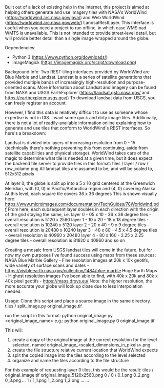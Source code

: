 Built out of a lack of existing help in the internet, this project is aimed at helping others generate and use imagery tiles with NASA's WorldWind (https://worldwind.arc.nasa.gov/java/) and Web WorldWind (https://worldwind.arc.nasa.gov/web/) LandsatRestLayer.
This interface is useful when you need a project to run offline, in which case WMS nad WMTS is unavailable. This is not intended to provide street-level detail, but will provide better detail than a single image wrapped around the globe.

Dependencies: 
- Python 3 (https://www.python.org/downloads/)
- ImageMagick (https://imagemagick.org/script/download.php)

Background Info:
Two REST tiling interfaces provided by WorldWind are Blue Marble and Landsat. Landsat is a series of satellite generations that provided multiple bands of increasingly high-resolution and purpose-oriented scans.
More information about Landsat and imagery can be found from NASA and USGS EarthExplorer (https://landsat.gsfc.nasa.gov/ and https://earthexplorer.usgs.gov/)
To download landsat data from USGS, you can freely register an account.

However, I find this data is relatively difficult to use as someone whose expertise is not in GIS. I want some quick and dirty image tiles. Additionally, there is not a lot of readily-available information online explaining how
to generate and use tiles that conform to WorldWind's REST interfaces. So here's a breakdown:

Landsat is divided into layers of increasing resolution from 0 - 15 (technically there's nothing preventing this from continuing, aside from satellite capabilities and physical storage). 
WorldWind takes care of the magic to determine what tile is needed at a given time, but it does expect the backend tile server to provide tiles in this format:
tiles / layer / row / row_column.png
All landsat tiles are assumed to be, and will be scaled to, 512x512 pixels

At layer 0, the globe is split up into a 5 x 10 grid centered at the Greenwich Meridian, with (0, 0) in Pacific/Antarctica region and (4, 0) covering Alaska. At this level, each square tile covers 36 x 36 degrees
This is shown visually here: https://www.microimages.com/documentation/TechGuides/78Worldwind.pdf
From here, each subsequent layer doubles in each direction with the origin of the grid staying the same, i.e.
layer 0 - 05 x 10 - 36 x 36 degree tiles - overall resolution is 5120 x 2560
layer 1 - 10 x 20 - 18 x 18 degree tiles - overall resolution is 10240 x 5120
layer 2 - 20 x 40 - 9 x 9 degree tiles - overall resolution is 20480 x 10240
layer 3 - 40 x 80 - 4.5 x 4.5 degree tiles - overall resolution is 40960 x 20480
layer 4 - 80 x 160 - 2.25 x 2.25 degree tiles - overall resolution is 81920 x 40960
and so on

Creating a mosaic from USGS landsat tiles will come in the future, but for now my own purposes I've found success using maps from these sources:
NASA Blue Marble Gallery - Fine resolution images at 20k x 10k geotifs, wide variety of surface scans and dates - https://visibleearth.nasa.gov/collection/1484/blue-marble 
Huge Earth Maps - Highest resolution images I've been able to find, with 40k x 20k and 80k x 40k pixel geotifs - https://maps.drsys.eu/ 
Note: the higher resolution, the more accurate your globe will look up close due to less interpolation needed.


Usage:
Clone this script and place a source image in the same directory.
tiles /
  split_image.py
  original_image.tif

run the script in this format: python original_image.py <layer> <original_image_name>
e.g.: python original_image.py 0 original_image.tif

This will:
1. create a copy of the original image at the correct resolution for the level selected, named original_image_<scaled_dimensions_in_pixels>.png
2. create the file structure relative current location that WorldWind expects
3. split the copied image into the tiles according to the level selected
4. organize and name the tiles according to the file structure
   
  For this example of requesting layer 0 tiles, this would be the result:
  tiles /
     original_image.tif
     original_image_5120x2560.png
     0 /
       0 /
         0_1.png
         0_2.png
         0_3.png
         ...
       1 /
         1_1.png
         1_2.png
         1_3.png
         ...
       ...
   
